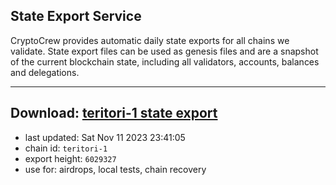 ## State Export Service
CryptoCrew provides automatic daily state exports for all chains we validate. State export files can be used as genesis files and are a snapshot of the current blockchain state, including all validators, accounts, balances and delegations.

---
**Download: [teritori-1 state export](https://dl.ccvalidators.com/SERVICE/teritori/teritori-1_export_6029327.json)**
---

- last updated: Sat Nov 11 2023 23:41:05
- chain id: `teritori-1`
- export height: `6029327`
- use for: airdrops, local tests, chain recovery
